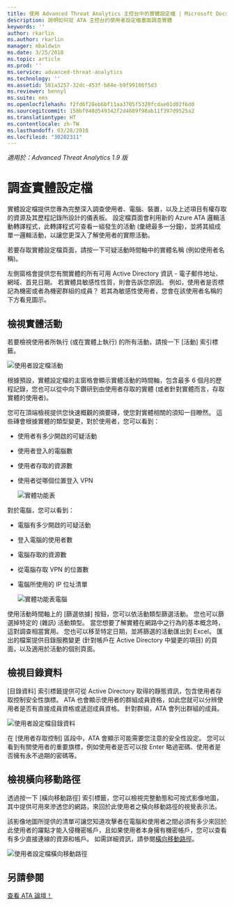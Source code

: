 ```yaml
---
title: 使用 Advanced Threat Analytics 主控台中的實體設定檔 | Microsoft Docs
description: 說明如何從 ATA 主控台的使用者設定檔畫面調查實體
keywords: ''
author: rkarlin
ms.author: rkarlin
manager: mbaldwin
ms.date: 3/25/2018
ms.topic: article
ms.prod: ''
ms.service: advanced-threat-analytics
ms.technology: ''
ms.assetid: 581a3257-32dc-453f-b84e-b9f99186f5d3
ms.reviewer: bennyl
ms.suite: ems
ms.openlocfilehash: f2fd6f28eb6bf11aa3705f5320fcdae01d02f6d0
ms.sourcegitcommit: 158bf048d549342f2d4689f98ab11f397d9525a2
ms.translationtype: HT
ms.contentlocale: zh-TW
ms.lasthandoff: 03/28/2018
ms.locfileid: "30202311"
---
```

*適用於：Advanced Threat Analytics 1.9 版*



# <a name="investigating-entity-profiles"></a>調查實體設定檔

實體設定檔提供您專為完整深入調查使用者、電腦、裝置，以及上述項目有權存取的資源及其歷程記錄所設計的儀表板。 設定檔頁面會利用新的 Azure ATA 邏輯活動轉譯程式，此轉譯程式可查看一組發生的活動 (彙總最多一分鐘)，並將其組成單一邏輯活動，以讓您更深入了解使用者的實際活動。

若要存取實體設定檔頁面，請按一下可疑活動時間軸中的實體名稱 (例如使用者名稱)。

左側窗格會提供您有關實體的所有可用 Active Directory 資訊 - 電子郵件地址、網域、首見日期。 若實體具敏感性性質，則會告訴您原因。 例如，使用者是否標記為機密或者為機密群組的成員？
若其為敏感性使用者，您會在該使用者名稱的下方看見圖示。

## <a name="view-entity-activities"></a>檢視實體活動

若要檢視使用者所執行 (或在實體上執行) 的所有活動，請按一下 [活動] 索引標籤。 

 ![使用者設定檔活動](media/user-profile-activities.png)

根據預設，實體設定檔的主窗格會顯示實體活動的時間軸，包含最多 6 個月的歷程記錄，您也可以從中向下鑽研到由使用者存取的實體 (或者針對實體而言，存取實體的使用者)。

您可在頂端檢視提供您快速概觀的摘要磚，使您對實體相關的須知一目瞭然。 這些磚會根據實體的類型變更，對於使用者，您可以看到：
- 使用者有多少開啟的可疑活動
- 使用者登入的電腦數
- 使用者存取的資源數
- 使用者從哪個位置登入 VPN

  ![實體功能表](media/entity-menu.png)

對於電腦，您可以看到：
- 電腦有多少開啟的可疑活動
- 登入電腦的使用者數
- 電腦存取的資源數
- 從電腦存取 VPN 的位置數
- 電腦所使用的 IP 位址清單

  ![實體功能表電腦](media/entity-computer.png)

使用活動時間軸上的 [篩選依據] 按鈕，您可以依活動類型篩選活動。 您也可以篩選掉特定的 (雜訊) 活動類型。 當您想要了解實體在網路中之行為的基本概念時，這對調查相當實用。 您也可以移至特定日期，並將篩選的活動匯出到 Excel。 匯出的檔案提供目錄服務變更 (針對帳戶在 Active Directory 中變更的項目) 的頁面，以及適用於活動的個別頁面。 

## <a name="view-directory-data"></a>檢視目錄資料

[目錄資料] 索引標籤提供可從 Active Directory 取得的靜態資訊，包含使用者存取控制安全性旗標。 ATA 也會顯示使用者的群組成員資格，如此您就可以分辨使用者是否有直接成員資格或遞迴成員資格。 針對群組，ATA 會列出群組的成員。

 ![使用者設定檔目錄資料](media/user-profile-dir-data.png)

在 [使用者存取控制] 區段中，ATA 會顯示可能需要您注意的安全性設定。 您可以看到有關使用者的重要旗標，例如使用者是否可以按 Enter 略過密碼、使用者是否擁有永不過期的密碼等。 

## <a name="view-lateral-movement-paths"></a>檢視橫向移動路徑

透過按一下 [橫向移動路徑] 索引標籤，您可以檢視完整動態和可按式影像地圖，其中提供可用來滲透您的網路，來回於此使用者之橫向移動路徑的視覺表示法。

該影像地圖所提供的清單可讓您知道攻擊者在電腦和使用者之間必須有多少來回於此使用者的躍點才能入侵機密帳戶，且如果使用者本身擁有機密帳戶，您可以查看有多少直接連線的資源和帳戶。 如需詳細資訊，請參閱[橫向移動路徑](use-case-lateral-movement-path.md)。 

 ![使用者設定檔橫向移動路徑](media/user-profile-lateral-movement-paths.png)


## <a name="see-also"></a>另請參閱
[查看 ATA 論壇！](https://social.technet.microsoft.com/Forums/security/home?forum=mata)

